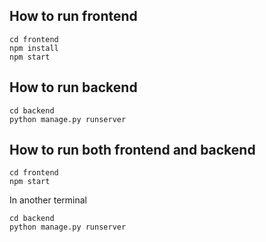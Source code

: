 ## How to run frontend
```
cd frontend
npm install
npm start
```

## How to run backend
```
cd backend
python manage.py runserver
```

## How to run both frontend and backend
```
cd frontend
npm start
```
In another terminal
```
cd backend
python manage.py runserver
```
